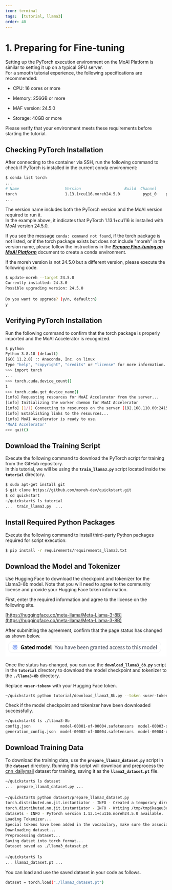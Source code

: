 ```yaml
---
icon: terminal
tags:  [tutorial, llama3]
order: 40
---
```


# 1. Preparing for Fine-tuning

Setting up the PyTorch execution environment on the MoAI Platform is similar to setting it up on a typical GPU server.<br>
For a smooth tutorial experience, the following specifications are recommended:

- CPU: 16 cores or more

- Memory: 256GB or more

- MAF version: 24.5.0

- Storage: 40GB or more

Please verify that your environment meets these requirements before starting the tutorial.

## Checking PyTorch Installation

After connecting to the container via SSH, run the following command to check if PyTorch is installed in the current conda environment:

```bash
$ conda list torch
...
# Name                    Version                   Build  Channel
torch                     1.13.1+cu116.moreh24.5.0          pypi_0    pypi
...
```

The version name includes both the PyTorch version and the MoAI version required to run it.<br>
In the example above, it indicates that PyTorch 1.13.1+cu116 is installed with MoAI version 24.5.0.

If you see the message `conda: command not found`, if the torch package is not listed, or if the torch package exists but does not include "moreh" in the version name, please follow the instructions in the ***[Prepare Fine-tuning on MoAI Platform](/Supported_Documents/Prepare_Fine_tuning_MoAI.md)*** document to create a conda environment.

If the moreh version is not 24.5.0 but a different version, please execute the following code.

```bash
$ update-moreh --target 24.5.0
Currently installed: 24.3.0
Possible upgrading version: 24.5.0

Do you want to upgrade? (y/n, default:n)
y
```


## Verifying PyTorch Installation

Run the following command to confirm that the torch package is properly imported and the MoAI Accelerator is recognized.

```bash
$ python
Python 3.8.18 (default)
[GCC 11.2.0] :: Anaconda, Inc. on linux
Type "help", "copyright", "credits" or "license" for more information.
>>> import torch
...
>>> torch.cuda.device_count()
1
>>> torch.cuda.get_device_name()
[info] Requesting resources for MoAI Accelerator from the server...
[info] Initializing the worker daemon for MoAI Accelerator
[info] [1/1] Connecting to resources on the server (192.168.110.00:24158)...
[info] Establishing links to the resources...
[info] MoAI Accelerator is ready to use.
'MoAI Accelerator'
>>> quit()
```


## Download the Training Script

Execute the following command to download the PyTorch script for training from the GitHub repository.<br> In this tutorial, we will be using the **`train_llama3.py`** script located inside the **`tutorial`** directory.

```bash
$ sudo apt-get install git
$ git clone https://github.com/moreh-dev/quickstart.git
$ cd quickstart
~/quickstart$ ls tutorial
...  train_llama3.py  ...
```

## Install Required Python Packages

Execute the following command to install third-party Python packages required for script execution:

```bash
$ pip install -r requirements/requirements_llama3.txt
```

## Download the Model and Tokenizer

Use Hugging Face to download the checkpoint and tokenizer for the Llama3-8b model. Note that you will need to agree to the community license and provide your Hugging Face token information.

First, enter the required information and agree to the license on the following site.

[https://huggingface.co/meta-llama/Meta-Llama-3-8B](https://huggingface.co/meta-llama/Meta-Llama-3-8B)

After submitting the agreement, confirm that the page status has changed as shown below.
![](alert.png)

Once the status has changed, you can use the **`download_llama3_8b.py`** script in the **`tutorial`** directory to download the model checkpoint and tokenizer to the **`./llama3-8b`** directory.

Replace **`<user-token>`** with your Hugging Face token.


```bash
~/quickstart$ python tutorial/download_llama3_8b.py --token <user-token>
```

Check if the model checkpoint and tokenizer have been downloaded successfully.

```bash
~/quickstart$ ls ./llama3-8b
config.json             model-00001-of-00004.safetensors  model-00003-of-00004.safetensors  model.safetensors.index.json  tokenizer_config.json
generation_config.json  model-00002-of-00004.safetensors  model-00004-of-00004.safetensors  special_tokens_map.json       tokenizer.json
```

## Download Training Data

To download the training data, use the **`prepare_llama3_dataset.py`** script in the **`dataset`** directory. Running this script will download and preprocess the [cnn_dailymail](https://huggingface.co/datasets/cnn_dailymail) dataset for training, saving it as the **`llama3_dataset.pt`** file.

```bash
~/quickstart$ ls dataset
...  prepare_llama3_dataset.py ...

~/quickstart$ python dataset/prepare_llama3_dataset.py
torch.distributed.nn.jit.instantiator - INFO - Created a temporary directory at /tmp/tmpjkaqeu3r
torch.distributed.nn.jit.instantiator - INFO - Writing /tmp/tmpjkaqeu3r/_remote_module_non_scriptable.py
datasets - INFO - PyTorch version 1.13.1+cu116.moreh24.5.0 available.
Loading Tokenizer...
Special tokens have been added in the vocabulary, make sure the associated word embeddings are fine-tuned or trained.
Downloading dataset...
Preprocessing dataset...
Saving datset into torch format...
Dataset saved as ./llama3_dataset.pt

~/quickstart$ ls
... llama3_dataset.pt ...
```

You can load and use the saved dataset in your code as follows.

```bash
dataset = torch.load("./llama3_dataset.pt")
```
